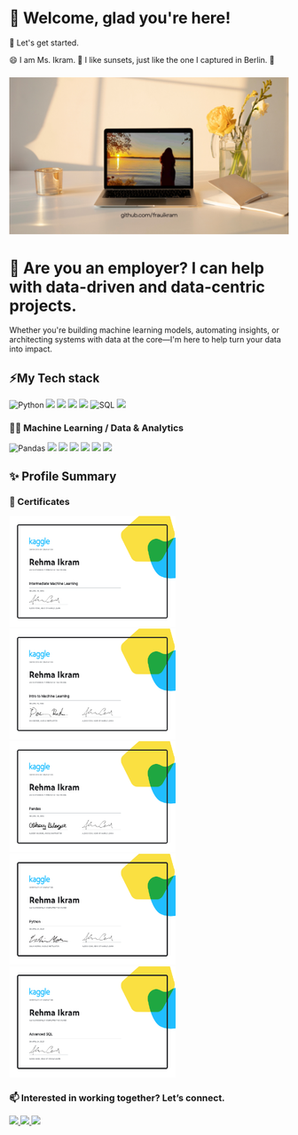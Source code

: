 # 👋 Welcome, glad you're here!
🌱 Let's get started. 

😄 I am Ms. Ikram.
🌅 I like sunsets, just like the one I captured in Berlin. 🧡
### ![github-frauikram-banner](https://github.com/frauikram/frauikram/blob/main/images/github-frauikram-banner.png)
<!-- ### ![github-frauikram-banner](https://github.com/frauikram/frauikram/assets/119944932/14d0471d-edd1-4636-b330-197a1259dfa4) -->

# 🤝 Are you an employer? I can help with data-driven and data-centric projects.
Whether you're building machine learning models, automating insights, or architecting systems with data at the core—I'm here to help turn your data into impact.


## ⚡My Tech stack
<p>
  <img src="https://img.shields.io/badge/python-3670A0?style=for-the-badge&amp;logo=python&amp;logoColor=ffdd54" alt="Python" data-canonical-src="" style="max-width: 100%;"> 
  <img src="https://img.shields.io/badge/Visual%20Studio%20Code-0078d7.svg?style=for-the-badge&logo=visual-studio-code&logoColor=white">
  <img src="https://img.shields.io/badge/jupyter-%23FA0F00.svg?style=for-the-badge&logo=jupyter&logoColor=white">
  <img src="https://img.shields.io/badge/Replit-DD1200?style=for-the-badge&logo=Replit&logoColor=white">
  <img src="https://img.shields.io/badge/Google%20Colab-%23F9A825.svg?style=for-the-badge&logo=googlecolab&logoColor=white">
  <img src="https://img.shields.io/badge/SQL-CC2927?style=for-the-badge&amp;logo=sql&amp;logoColor=white" alt="SQL" data-canonical-src="" style="max-width:
100%;">
  <img src="https://img.shields.io/badge/GoogleCloud-%234285F4.svg?style=for-the-badge&logo=google-cloud&logoColor=white">
</p>

### 👩‍💻 Machine Learning / Data & Analytics
<p>
<img src="https://img.shields.io/badge/pandas-3670A0?style=for-the-badge&amp;logo=pandas&amp;logoColor=ffdd54" alt="Pandas" data-canonical-src="" style="max-width: 100%;">
<img src="https://img.shields.io/badge/numpy-%23013243.svg?style=for-the-badge&logo=numpy&logoColor=white">
<img src="https://img.shields.io/badge/scikit--learn-%23F7931E.svg?style=for-the-badge&logo=scikit-learn&logoColor=white">
<img src="https://img.shields.io/badge/Matplotlib-%23ffffff.svg?style=for-the-badge&logo=Matplotlib&logoColor=black">
<img src="https://img.shields.io/badge/Plotly-%233F4F75.svg?style=for-the-badge&logo=plotly&logoColor=white">
<img src="https://img.shields.io/badge/git-%23F05033.svg?style=for-the-badge&logo=git&logoColor=white">
<img src="https://img.shields.io/badge/github-%23121011.svg?style=for-the-badge&logo=github&logoColor=white">
</p>


## ✨ Profile Summary
### 🏅 Certificates
<p>
<img src="https://github.com/frauikram/frauikram/blob/main/images/kaggle-intermediate-ml.png" height="200px" width="300px">
<img src="https://github.com/frauikram/frauikram/blob/main/images/kaggle-intro-to-ml.png" height="200px" width="300px">
<img src="https://github.com/frauikram/frauikram/blob/main/images/kaggle-pandas.png" height="200px" width="300px">
<img src="https://github.com/frauikram/frauikram/blob/main/images/kaggle-python.png" height="200px" width="300px">
<img src="https://github.com/frauikram/frauikram/blob/main/images/kaggle-advanced-sql.png" height="200px" width="300px">
<!--   https://github.com/frauikram/frauikram/blob/main/images/ -->
<!-- <img src="" height="200px" width="300px"> -->
</p>

### 📫 Interested in working together? Let’s connect.
<p>
  <a href="https://t.me/msikrambot" target="_blank">
    <img src="https://img.shields.io/badge/Telegram-2CA5E0?style=for-the-badge&logo=telegram&logoColor=white">
  </a>
  <a href="https://www.linkedin.com/in/rehmaikram" target="_blank">
    <img src="https://img.shields.io/badge/linkedin-%230077B5.svg?style=for-the-badge&logo=linkedin&logoColor=white">
  </a>
  <a href="https://www.kaggle.com/rikram" target="_blank">
    <img src="https://img.shields.io/badge/Kaggle-035a7d?style=for-the-badge&logo=kaggle&logoColor=white">
  </a>
</p>

<!--
### 🔭 GitHub stats

![](https://komarev.com/ghpvc/?username=frauikram)

<img src="https://github-readme-stats.vercel.app/api/top-langs/?username=frauikram&theme=light&include_all_commits=true&amp;count_private=true&ayout=compact">
-->
